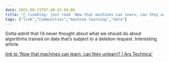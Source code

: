 ```yaml
---
date: 2021-08-21T07:40:22-04:00
title: "🔗 linkblog: just read 'Now that machines can learn, can they unlearn? | Ars Technica'"
tags: ["link","Communities","machine learning","data"]
---
```

Gotta admit that I’d never thought about what we should do about algorithms trained on data that’s subject to a deletion request. Interesting article.
 
[link to 'Now that machines can learn, can they unlearn? | Ars Technica'](https://arstechnica.com/information-technology/2021/08/now-that-machines-can-learn-can-they-unlearn/)
